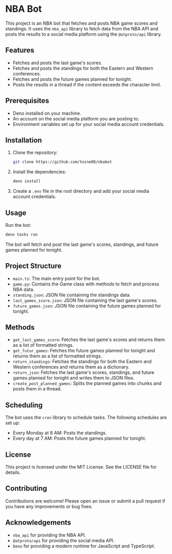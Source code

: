 # NBA Bot

This project is an NBA bot that fetches and posts NBA game scores and standings. It uses the `nba_api` library to fetch data from the NBA API and posts the results to a social media platform using the `@atproto/api` library.

## Features

- Fetches and posts the last game's scores.
- Fetches and posts the standings for both the Eastern and Western conferences.
- Fetches and posts the future games planned for tonight.
- Posts the results in a thread if the content exceeds the character limit.

## Prerequisites

- Deno installed on your machine.
- An account on the social media platform you are posting to.
- Environment variables set up for your social media account credentials.

## Installation

1. Clone the repository:
    ```sh
    git clone https://github.com/toine08/nbabot
    ```
2. Install the dependencies:
    ```sh
    deno install
    ```
3. Create a `.env` file in the root directory and add your social media account credentials.

## Usage

Run the bot:
```sh
deno tasks run
```
The bot will fetch and post the last game's scores, standings, and future games planned for tonight.

## Project Structure

- `main.ts`: The main entry point for the bot.
- `game.py`: Contains the Game class with methods to fetch and process NBA data.
- `standing.json`: JSON file containing the standings data.
- `last_games_score.json`: JSON file containing the last game's scores.
- `future_games.json`: JSON file containing the future games planned for tonight.

## Methods

- `get_last_games_score`: Fetches the last game's scores and returns them as a list of formatted strings.
- `get_futur_games`: Fetches the future games planned for tonight and returns them as a list of formatted strings.
- `return_standings`: Fetches the standings for both the Eastern and Western conferences and returns them as a dictionary.
- `return_json`: Fetches the last game's scores, standings, and future games planned for tonight and writes them to JSON files.
- `create_post_planned_games`: Splits the planned games into chunks and posts them in a thread.

## Scheduling

The bot uses the `cron` library to schedule tasks. The following schedules are set up:

- Every Monday at 8 AM: Posts the standings.
- Every day at 7 AM: Posts the future games planned for tonight.

## License

This project is licensed under the MIT License. See the LICENSE file for details.

## Contributing

Contributions are welcome! Please open an issue or submit a pull request if you have any improvements or bug fixes.

## Acknowledgements

- `nba_api` for providing the NBA API.
- `@atproto/api` for providing the social media API.
- `Deno` for providing a modern runtime for JavaScript and TypeScript.